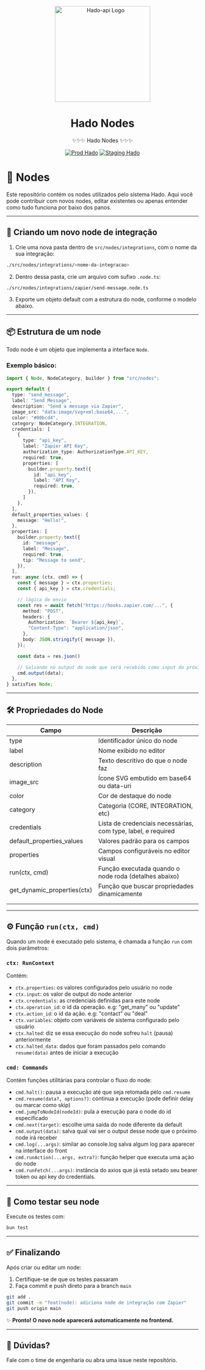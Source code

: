 <p align="center">
  <a href="https://hado.kinbox.com.br">
    <img src="https://cdn-icons-png.flaticon.com/512/18048/18048580.png" width="250" alt="Hado-api Logo" />
  </a>
</p>

<h1 align="center">Hado Nodes</h1>

<div align="center">

✨✨✨ Hado Nodes ✨✨✨

[![Prod Hado](https://img.shields.io/badge/Prod-Hado-blue)](https://hado.kinbox.com.br/)
[![Staging Hado](https://img.shields.io/badge/Staging-Hado-green)](https://hado.kinbox.com.br/)

</div>

# 🧩 Nodes

Este repositório contém os nodes utilizados pelo sistema Hado. Aqui você pode contribuir com novos nodes, editar existentes ou apenas entender como tudo funciona por baixo dos panos.

---

## 🚀 Criando um novo node de integração

1. Crie uma nova pasta dentro de `src/nodes/integrations`, com o nome da sua integração:
```bash
./src/nodes/integrations/<nome-da-integracao>
```
2. Dentro dessa pasta, crie um arquivo com sufixo `.node.ts`:
```bash
./src/nodes/integrations/zapier/send-message.node.ts
```
3. Exporte um objeto default com a estrutura do node, conforme o modelo abaixo.

---

## 📦 Estrutura de um node

Todo node é um objeto que implementa a interface `Node`.

### Exemplo básico:

```ts
import { Node, NodeCategory, builder } from "src/nodes";

export default {
  type: "send_message",
  label: "Send Message",
  description: "Send a message via Zapier",
  image_src: "data:image/svg+xml;base64,...",
  color: "#00bcd4",
  category: NodeCategory.INTEGRATION,
  credentials: [
    {
      type: "api_key",
      label: "Zapier API Key",
      authorization_type: AuthorizationType.API_KEY,
      required: true,
      properties: [
        builder.property.text({
          id: "api_key",
          label: "API Key",
          required: true,
        }),
      ]
    },
  ],
  default_properties_values: {
    message: "Hello!",
  },
  properties: [
    builder.property.text({
      id: "message",
      label: "Message",
      required: true,
      tip: "Message to send",
    }),
  ],
  run: async (ctx, cmd) => {
    const { message } = ctx.properties;
    const { api_key } = ctx.credentials;

    // lógica de envio
    const res = await fetch("https://hooks.zapier.com/...", {
      method: "POST",
      headers: {
        Authorization: `Bearer ${api_key}`,
        "Content-Type": "application/json",
      },
      body: JSON.stringify({ message }),
    });

    const data = res.json()

    // Salvando no output do node que será recebido como input do próximo node
    cmd.output(data);
  },
} satisfies Node;
```

---

## 🛠️ Propriedades do Node

| Campo                       | Descrição                                                     |
|-----------------------------|---------------------------------------------------------------|
| type                        | Identificador único do node                                   |
| label                       | Nome exibido no editor                                        |
| description                 | Texto descritivo do que o node faz                            |
| image_src                   | Ícone SVG embutido em base64 ou data-uri                      |
| color                       | Cor de destaque do node                                       |
| category                    | Categoria (CORE, INTEGRATION, etc)                            |
| credentials                 | Lista de credenciais necessárias, com type, label, e required |
| default_properties_values   | Valores padrão para os campos                                 |
| properties                  | Campos configuráveis no editor visual                         |
| run(ctx, cmd)               | Função executada quando o node roda (detalhes abaixo)         |
| get_dynamic_properties(ctx) | Função que buscar propriedades dinamicamente                  |
|                             |                                                               |
|                             |                                                               |

---

## ⚙️ Função `run(ctx, cmd)`

Quando um node é executado pelo sistema, é chamada a função `run` com dois parâmetros:

### `ctx: RunContext`
Contém:
- `ctx.properties`: os valores configurados pelo usuário no node
- `ctx.input`: os valor de output do node anterior
- `ctx.credentials`: as credenciais definidas para este node
- `ctx.operation_id`: o id da operação. e.g: "get_many" ou "update"
- `ctx.action_id`: o id da ação. e.g: "contact" ou "deal"
- `ctx.variables`: objeto com variáveis de sistema configurado pelo usuário
- `ctx.halted`: diz se essa execução do node sofreu ```halt``` (pausa) anteriormente 
- `ctx.halted_data`: dados que foram passados pelo comando ```resume(data)``` antes de iniciar a execução


### `cmd: Commands`
Contém funções utilitárias para controlar o fluxo do node:
- `cmd.halt()`: pausa a execução até que seja retomada pelo ```cmd.resume```
- `cmd.resume(data?, options?)`: continua a execução (pode definir delay ou marcar como skip)
- `cmd.jumpToNodeId(nodeId)`: pula a execução para o node do id especificado
- `cmd.next(target)`: escolhe uma saída do node diferente da default
- `cmd.output(data)`: salva qual vai ser o output desse node que o próximo node irá receber
- `cmd.log(...args)`: similar ao console.log salva algum log para aparecer na interface do front
- `cmd.runAction(...args, extra?)`: função helper que executa uma ação do node
- `cmd.runFetch(...args)`: instância do axios que já está setado seu bearer token ou api key do credentials.


---

## 🧪 Como testar seu node

Execute os testes com:

```bash
bun test
```

---

## ✅ Finalizando

Após criar ou editar um node:

1. Certifique-se de que os testes passaram
2. Faça commit e push direto para a branch `main`

```bash
git add .
git commit -m "feat(node): adiciona node de integração com Zapier"
git push origin main
```

✨ **Pronto! O novo node aparecerá automaticamente no frontend.**

---

## 💬 Dúvidas?

Fale com o time de engenharia ou abra uma issue neste repositório.